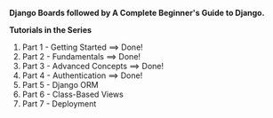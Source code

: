 **Django Boards followed by A Complete Beginner's Guide to Django.**

**Tutorials in the Series**
1. Part 1 - Getting Started    ==>  Done!
1. Part 2 - Fundamentals       ==>  Done!
1. Part 3 - Advanced Concepts  ==>  Done!
1. Part 4 - Authentication ==> Done!
1. Part 5 - Django ORM
1. Part 6 - Class-Based Views
1. Part 7 - Deployment
